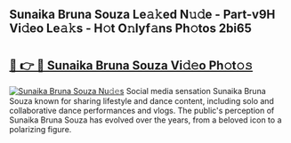 ## Sunaika Bruna Souza Le𝚊𝚔ed N𝚞𝚍e - Part-v9H Vi𝚍eo Le𝚊𝚔s - H𝚘t O𝚗lyf𝚊ns Ph𝚘tos 2bi65

# <h2><a href="http://hffu90.feru.top/?c=Sunaika+Bruna+Souza">🔗 👉 🔴 Sunaika Bruna Souza Vi𝚍𝚎o Ph𝚘t𝚘𝚜</a></h2>

[![Sunaika Bruna Souza Nu𝚍𝚎s](https://i.imgur.com/0TWrTi3.gif)](http://hffu90.feru.top/?c=Sunaika+Bruna+Souza)
Social media sensation Sunaika Bruna Souza known for sharing lifestyle and dance content, including solo and collaborative dance performances and vlogs. The public's perception of Sunaika Bruna Souza has evolved over the years, from a beloved icon to a polarizing figure. 
